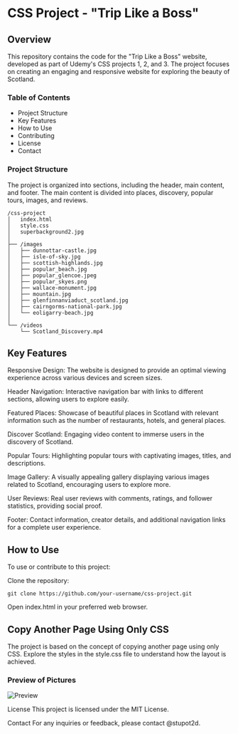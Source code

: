 # CSS Project - "Trip Like a Boss"

## Overview

This repository contains the code for the "Trip Like a Boss" website, developed as part of Udemy's CSS projects 1, 2, and 3. The project focuses on creating an engaging and responsive website for exploring the beauty of Scotland.

### Table of Contents
- Project Structure
- Key Features
- How to Use
- Contributing
- License
- Contact

### Project Structure

The project is organized into sections, including the header, main content, and footer. The main content is divided into places, discovery, popular tours, images, and reviews.

    /css-project
    │   index.html
    │   style.css
    │   superbackground2.jpg
    │
    ├── /images
    │   ├── dunnottar-castle.jpg
    │   ├── isle-of-sky.jpg
    │   ├── scottish-highlands.jpg
    │   ├── popular_beach.jpg
    │   ├── popular_glencoe.jpeg
    │   ├── popular_skyes.png
    │   ├── wallace-monument.jpg
    │   ├── mountain.jpg
    │   ├── glenfinnanviaduct_scotland.jpg
    │   ├── cairngorms-national-park.jpg
    │   └── eoligarry-beach.jpg
    │
    └── /videos
        └── Scotland_Discovery.mp4


## Key Features

Responsive Design: The website is designed to provide an optimal viewing experience across various devices and screen sizes.

Header Navigation: Interactive navigation bar with links to different sections, allowing users to explore easily.

Featured Places: Showcase of beautiful places in Scotland with relevant information such as the number of restaurants, hotels, and general places.

Discover Scotland: Engaging video content to immerse users in the discovery of Scotland.

Popular Tours: Highlighting popular tours with captivating images, titles, and descriptions.

Image Gallery: A visually appealing gallery displaying various images related to Scotland, encouraging users to explore more.

User Reviews: Real user reviews with comments, ratings, and follower statistics, providing social proof.

Footer: Contact information, creator details, and additional navigation links for a complete user experience.

## How to Use

To use or contribute to this project:

Clone the repository: 

    git clone https://github.com/your-username/css-project.git

Open index.html in your preferred web browser.

## Copy Another Page Using Only CSS

The project is based on the concept of copying another page using only CSS. Explore the styles in the style.css file to understand how the layout is achieved.

### Preview of Pictures

![Preview](/images/preview.jpg)


License
This project is licensed under the MIT License.

Contact
For any inquiries or feedback, please contact @stupot2d.
